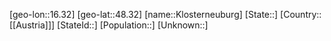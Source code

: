 ﻿---
location: [48.32,16.32]
type: City
tags:
- geo/City


SpocWebEntityId: 31499
isDeleted: false
confidential: public

---
[geo-lon::16.32]
[geo-lat::48.32]
[name::Klosterneuburg]
[State::]
[Country::[[Austria]]]
[StateId::]
[Population::]
[Unknown::]

